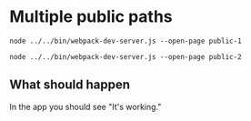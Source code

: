 # Multiple public paths

```shell
node ../../bin/webpack-dev-server.js --open-page public-1
```
```shell
node ../../bin/webpack-dev-server.js --open-page public-2
```

## What should happen

In the app you should see "It's working."
